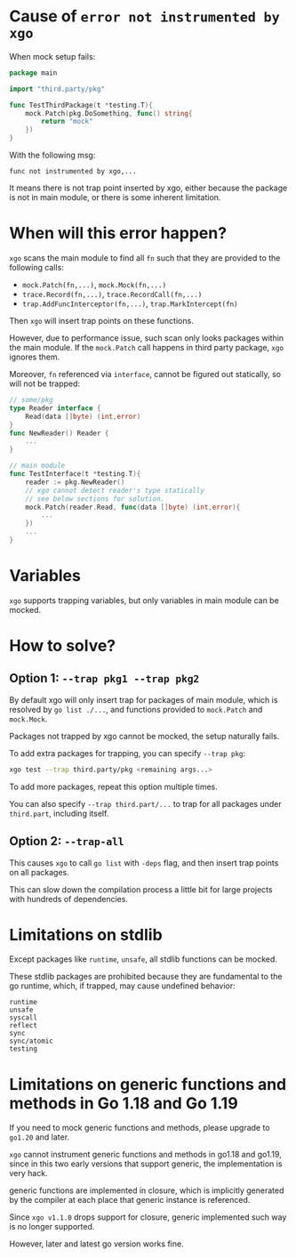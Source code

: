 # Cause of `error not instrumented by xgo`
When mock setup fails:
```go
package main

import "third.party/pkg"

func TestThirdPackage(t *testing.T){
    mock.Patch(pkg.DoSomething, func() string{
        return "mock"
    })
}
```

With the following msg:
```
func not instrumented by xgo,...
```

It means there is not trap point inserted by xgo, either because the package is not in main module, or there is some inherent limitation.

# When will this error happen?
`xgo` scans the main module to find all `fn` such that they are provided to the following calls:
- `mock.Patch(fn,...)`, `mock.Mock(fn,...)`
- `trace.Record(fn,...)`, `trace.RecordCall(fn,...)`
- `trap.AddFuncInterceptor(fn,...)`, `trap.MarkIntercept(fn)`

Then `xgo` will insert trap points on these functions.

However, due to performance issue, such scan only looks packages within the main module. If the `mock.Patch` call happens in third party package, `xgo` ignores them. 

Moreover, `fn` referenced via `interface`, cannot be figured out statically, so will not be trapped:
```go
// some/pkg
type Reader interface {
    Read(data []byte) (int,error)
}
func NewReader() Reader {
    ...
}

// main module
func TestInterface(t *testing.T){
    reader := pkg.NewReader()
    // xgo cannot detect reader's type statically
    // see below sections for solution.
    mock.Patch(reader.Read, func(data []byte) (int,error){
        ...
    })
    ...
}

```

# Variables
`xgo` supports trapping variables, but only variables in main module can be mocked.

# How to solve?
## Option 1: `--trap pkg1 --trap pkg2`
By default xgo will only insert trap for packages of main module, which is resolved by `go list ./...`, and functions provided to `mock.Patch` and `mock.Mock`.

Packages not trapped by xgo cannot be mocked, the setup naturally fails.

To add extra packages for trapping, you can specify `--trap pkg`:
```sh
xgo test --trap third.party/pkg <remaining args...>
```

To add more packages, repeat this option multiple times.

You can also specify `--trap third.part/...` to trap for all packages under `third.part`, including itself.

## Option 2: `--trap-all`
This causes `xgo` to call `go list` with `-deps` flag, and then insert trap points on all packages.

This can slow down the compilation process a little bit for large projects with hundreds of dependencies.

# Limitations on stdlib
Except packages like `runtime`, `unsafe`, all stdlib functions can be mocked.

These stdlib packages are prohibited because they are fundamental to the go runtime, which, if trapped, may cause undefined behavior:
```
runtime
unsafe
syscall
reflect
sync
sync/atomic
testing
```

# Limitations on generic functions and methods in Go 1.18 and Go 1.19
If you need to mock generic functions and methods, please upgrade to `go1.20` and later.

`xgo` cannot instrument generic functions and methods in go1.18 and go1.19, since in this two early versions that support generic, the implementation is very hack.

generic functions are implemented in closure, which is implicitly generated by the compiler at each place that generic instance is referenced.

Since `xgo v1.1.0` drops support for closure, generic implemented such way is no longer supported.

However, later and latest go version works fine.